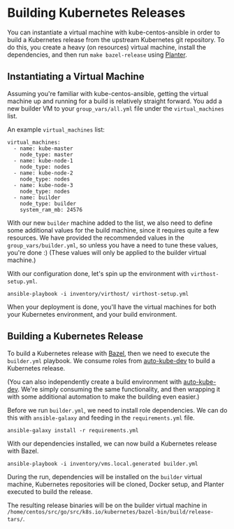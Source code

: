 # Building Kubernetes Releases

You can instantiate a virtual machine with kube-centos-ansible in order to
build a Kubernetes release from the upstream Kubernetes git repository. To do
this, you create a heavy (on resources) virtual machine, install the
dependencies, and then run `make bazel-release` using
[Planter](https://github.com/kubernetes/test-infra/tree/master/planter).

## Instantiating a Virtual Machine

Assuming you're familiar with kube-centos-ansible, getting the virtual machine
up and running for a build is relatively straight forward. You add a new
builder VM to your `group_vars/all.yml` file under the `virtual_machines` list.

An example `virtual_machines` list:

```
virtual_machines:
  - name: kube-master
    node_type: master
  - name: kube-node-1
    node_type: nodes
  - name: kube-node-2
    node_type: nodes
  - name: kube-node-3
    node_type: nodes
  - name: builder
    node_type: builder
    system_ram_mb: 24576

```

With our new `builder` machine added to the list, we also need to define some
additional values for the build machine, since it requires quite a few
resources. We have provided the recommended values in the
`group_vars/builder.yml`, so unless you have a need to tune these values,
you're done :) (These values will only be applied to the builder virtual
machine.)

With our configuration done, let's spin up the environment with
`virthost-setup.yml`.

```
ansible-playbook -i inventory/virthost/ virthost-setup.yml
```

When your deployment is done, you'll have the virtual machines for both your
Kubernetes environment, and your build environment.

## Building a Kubernetes Release

To build a Kubernetes release with [Bazel](https://bazel.build/), then we need
to execute the `builder.yml` playbook. We consume roles from
[auto-kube-dev](https://github.com/redhat-nfvpe/auto-kube-dev) to build a
Kubernetes release.

(You can also independently create a build environment with
[auto-kube-dev](https://github.com/redhat-nfvpe/auto-kube-dev). We're simply
consuming the same functionality, and then wrapping it with some additional
automation to make the building even easier.)

Before we run `builder.yml`, we need to install role dependencies. We can do
this with `ansible-galaxy` and feeding in the `requirements.yml` file.

```
ansible-galaxy install -r requirements.yml
```

With our dependencies installed, we can now build a Kubernetes release with
Bazel.

```
ansible-playbook -i inventory/vms.local.generated builder.yml
```

During the run, dependencies will be installed on the `builder` virtual
machine, Kubernetes repositories will be cloned, Docker setup, and Planter
executed to build the release.

The resulting release binaries will be on the builder virtual machine in
`/home/centos/src/go/src/k8s.io/kubernetes/bazel-bin/build/release-tars/`.
